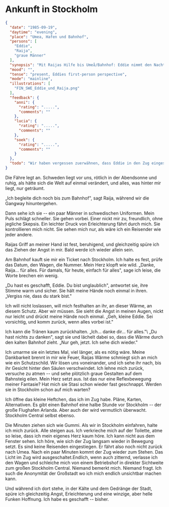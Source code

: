 # Ankunft in Stockholm

```json
{
  "date": "1985-09-19",
  "daytime": "evening",
  "place": "Umea, Hafen und Bahnhof",
  "persons": [
    "Eddie",
    "Raija",
    "graue Männer"
  ],
  "synopsis": "Mit Raijas Hilfe bis Umeå/Bahnhof: Eddie nimmt den Nachtzug nach Stockholm, versteckt sich vor möglichen Verfolgern, steigt im Betriebsareal aus und gelangt unerkannt zum Central – erste Schritte in die Anonymität der Freiheit.",
  "mood": "",
  "tense": "present, Eddies first-person perspective",
  "mode": "mainline",
  "illustrations": [
    "FIN_SWE_Eddie_und_Raija.png"
  ],
  "feedback": {
    "anni": {
      "rating": ".....",
      "comments": ""
    },
    "lucia": {
      "rating": ".....",
      "comments": ""
    },
    "soek": {
      "rating": ".....",
      "comments": ""
    }
  },
  "todo": "Wir haben vergessen zuerwähnen, dass Eddie in den Zug eingesteigen ist und er abfährt, bevor die grauen Gestalten kommen. Es wird Nacht während der Fahrt, Eddie kommt am zeitigen Morgen in Stockholm an. Beim Aussteigen gibt es Redundanzen im Text"
}
```

Die Fähre legt an. Schweden liegt vor uns, rötlich in der Abendsonne und ruhig,
als hätte sich die Welt auf einmal verändert, und alles, was hinter mir liegt,
nur geträumt.

„Ich begleite dich noch bis zum Bahnhof", sagt Raija, während wir die Gangway
hinuntergehen.

Dann sehe ich sie -- ein paar Männer in schwedischen Uniformen. Mein Puls
schlägt schneller. Sie gehen vorbei. Einer nickt mir zu, freundlich, ohne
jegliche Skepsis. Ein leichter Druck von Erleichterung fährt durch mich. Sie
kontrollieren mich nicht. Sie sehen mich nur, als wäre ich ein Reisender wie
jeder andere.

Raijas Griff an meiner Hand ist fest, beruhigend, und gleichzeitig spüre ich das
Ziehen der Angst in mir. Bald werde ich wieder allein sein.

Am Bahnhof kauft sie mir ein Ticket nach Stockholm. Ich halte es fest, prüfe das
Datum, den Wagen, die Nummer. Mein Herz klopft wie wild. „Danke, Raija... für
alles. Für damals, für heute, einfach für alles", sage ich leise, die Worte
brechen ein wenig.

„Du hast es geschafft, Eddie. Du bist unglaublich", antwortet sie, ihre Stimme
warm und sicher. Sie hält meine Hände noch einmal in ihren. „Vergiss nie, dass
du stark bist."

Ich will nicht loslassen, will mich festhalten an ihr, an dieser Wärme, an
diesem Schutz. Aber wir müssen. Sie sieht die Angst in meinen Augen, nickt nur
leicht und drückt meine Hände noch einmal. „Geh, kleine Eddie. Sei vorsichtig,
und komm zurück, wenn alles vorbei ist."

Ich kann die Tränen kaum zurückhalten. „Ich... danke dir... für alles."\ „Du
hast nichts zu danken", sagt sie und lächelt dabei so, dass die Wärme durch den
kalten Bahnhof zieht. „Nur geh, jetzt. Ich sehe dich wieder."

Ich umarme sie ein letztes Mal, viel länger, als es nötig wäre. Meine
Dankbarkeit brennt in mir wie Feuer, Raijas Wärme schmiegt sich an mich wie ein
Schutzschild. Wir lösen uns voneinander, und ich sehe ihr nach, bis ihr Gesicht
hinter den Säulen verschwindet. Ich lehne mich zurück, versuche zu atmen -- und
sehe plötzlich graue Gestalten auf dem Bahnsteig eilen. Mein Herz setzt aus. Ist
das nur eine Reflexbewegung meiner Fantasie? Hat mich sie Stasi schon wieder
fast geschnappt. Werden sie in Stockholm schon auf mich warten?

Ich öffne das kleine Heftchen, das ich im Zug habe. Pläne, Karten, Alternativen.
Es gibt einen Bahnhof eine halbe Stunde vor Stockholm -- der große Flughafen
Arlanda. Aber auch der wird vermutlich überwacht. Stockholm Central selbst
ebenso.

Die Minuten ziehen sich wie Gummi. Als wir in Stockholm einfahren, halte ich
mich zurück. Alle steigen aus. Ich verkrieche mich auf der Toilette, atme so
leise, dass ich mein eigenes Herz kaum höre. Ich kann nicht aus dem Fenster
sehen. Ich höre, wie sich der Zug langsam wieder in Bewegung setzt. Es sind
keine Reisenden eingestiegen. Er fährt also noch nicht zurück nach Umea. Nach
ein paar Minuten kommt der Zug wieder zum Stehen. Das Licht im Zug wird
ausgeschaltet.Endlich, wenn auch zitternd, verlasse ich den Wagen und schleiche
mich von einem Betriebshof in direkter Sichtweite zum großen Stockholm Central.
Niemand bemerkt mich. Niemand fragt. Ich such die Anonymität der Großstadt wo
ich mich endlich unsichtbar machen kann.

Und während ich dort stehe, in der Kälte und dem Gedränge der Stadt, spüre ich
gleichzeitig Angst, Erleichterung und eine winzige, aber helle Funken Hoffnung.
Ich habe es geschafft -- bisher.
